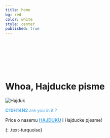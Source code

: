 ```yaml
---
title: home
bg: red
color: white
style: center
published: true
---
```


<script async src="//pagead2.googlesyndication.com/pagead/js/adsbygoogle.js"></script>
<!-- ad1 -->
<ins class="adsbygoogle"
     style="display:inline-block;width:728px;height:90px"
     data-ad-client="ca-pub-6123444771518890"
     data-ad-slot="4958669765"></ins>
<script>
(adsbygoogle = window.adsbygoogle || []).push({});
</script>


# **Whoa, Hajducke pisme**

![Hajduk](https://github.com/StipeKolovrat/infohajduk/blob/gh-pages/img/wallpaper8.jpg)



<p style="color:#49a7e9"><strong>C10H14N2</strong> are you in it ?</p>

Price o nasemu <a style="color:#49a7e9" href="https://www.youtube.com/watch?v=KwRrz9k4LJ8" target="_blank"><b>HAJDUKU</b></a> i Hajducke pjesme!


{: .text-turquoise}
